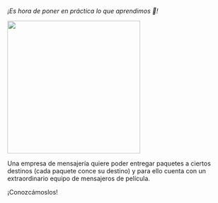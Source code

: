 _¡Es hora de poner en práctica lo que aprendimos :muscle:!_

<img width="300" src="https://upload.wikimedia.org/wikipedia/commons/7/70/Paquete22.jpg"/>

Una empresa de mensajería quiere poder entregar paquetes a ciertos destinos (cada paquete conce su destino) y para ello cuenta con un extraordinario equipo de mensajeros de película. 

¡Conozcámoslos!